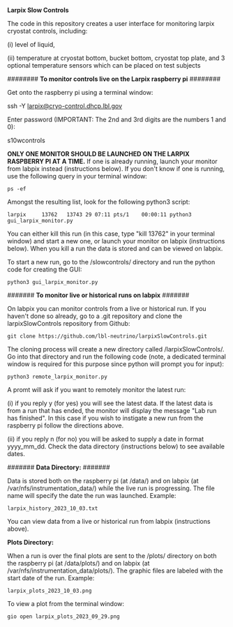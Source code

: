 **Larpix Slow Controls**

The code in this repository creates a user interface for monitoring larpix cryostat controls, including:  

(i) level of liquid, 

(ii) temperature at cryostat bottom, bucket bottom, cryostat top plate, and 3 optional temperature sensors which can be placed on test subjects

########
**To monitor controls live on the Larpix raspberry pi** ########

Get onto the raspberry pi using a terminal window:  

  ssh -Y larpix@cryo-control.dhcp.lbl.gov

Enter password (IMPORTANT: The 2nd and 3rd digits are the numbers 1 and 0):  

  s10wcontrols

**ONLY ONE MONITOR SHOULD BE LAUNCHED ON THE LARPIX RASPBERRY PI AT A TIME.** If one is already running, launch your monitor from labpix instead (instructions below). If you don't know if one is running, use the following query in your terminal window:

	ps -ef

Amongst the resulting list, look for the following python3 script:

	larpix     13762   13743 29 07:11 pts/1    00:00:11 python3 gui_larpix_monitor.py

You can either kill this run (in this case, type "kill 13762" in your terminal window) and start a new one, or launch your monitor on labpix (instructions below). When you kill a run the data is stored and can be viewed on labpix.

To start a new run, go to the /slowcontrols/ directory and run the python code for creating the GUI:  

  	python3 gui_larpix_monitor.py

#######
**To monitor live or historical runs on labpix** #######

On labpix you can monitor controls from a live or historical run. If you haven't done so already, go to a .git repository and clone the larpixSlowControls repository from Github:

	git clone https://github.com/lbl-neutrino/larpixSlowControls.git

The cloning process will create a new directory called /larpixSlowControls/. Go into that directory and run the following code (note, a dedicated terminal window is required for this purpose since python will prompt you for input):

  	python3 remote_larpix_monitor.py

A promt will ask if you want to remotely monitor the latest run:

  (i) if you reply y (for yes) you will see the latest data. If the latest data is from a run that has ended, the monitor will display the message "Lab run has finished". In this case if you wish to instigate a new run from the raspberry pi follow the directions above.

  (ii) if you reply n (for no) you will be asked to supply a date in format yyyy_mm_dd. Check the data directory (instructions below) to see available dates.

#######
**Data Directory:** #######

Data is stored both on the raspberry pi (at /data/) and on labpix (at /var/nfs/instrumentation_data/) while the live run is progressing. The file name will specify the date the run was launched. Example:  

  	larpix_history_2023_10_03.txt

You can view data from a live or historical run from labpix (instructions above).

**Plots Directory:**

When a run is over the final plots are sent to the /plots/ directory on both the raspberry pi (at /data/plots/) and on labpix (at /var/nfs/instrumentation_data/plots/). The graphic files are labeled with the start date of the run. Example:  

  	larpix_plots_2023_10_03.png

To view a plot from the terminal window:  

	gio open larpix_plots_2023_09_29.png
